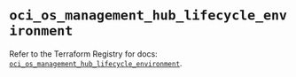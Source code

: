 # `oci_os_management_hub_lifecycle_environment`

Refer to the Terraform Registry for docs: [`oci_os_management_hub_lifecycle_environment`](https://registry.terraform.io/providers/hashicorp/oci/7.19.0/docs/resources/os_management_hub_lifecycle_environment).
